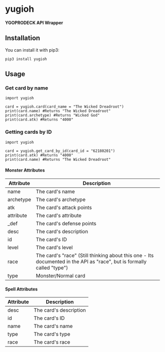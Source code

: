 # yugioh

**YGOPRODECK API Wrapper**

## Installation

You can install it with pip3:

    pip3 install yugioh

## Usage

### Get card by name

```python3
import yugioh
    
card = yugioh.card(card_name = "The Wicked Dreadroot")
print(card.name) #Returns "The Wicked Dreadroot"
print(card.archetype) #Returns "Wicked God"
print(card.atk) #Returns "4000"
```

### Getting cards by ID

```python3
import yugioh
    
card = yugioh.get_card_by_id(card_id = "62180201")
print(card.atk) #Returns "4000"
print(card.name) #Returns "The Wicked Dreadroot"
```

#### Monster Attributes

Attribute | Description
------------ | -------------
name | The card's name
archetype | The card's archetype
atk | The card's attack points
attribute | The card's attribute
_def | The card's defense points
desc | The card's description
id | The card's ID
level | The card's level
race | The card's "race" (Still thinking about this one - Its documented in the API as "race", but is formally called "type")
type | Monster/Normal card

#### Spell Attributes

Attribute | Description
------------ | -------------
desc | The card's description
id | The card's ID
name | The card's name
type | The card's type
race | The card's race

<!--
# Command Line Tool

The package also comes with a command line tool. Using it is simple.

Arguments: `-m` (monster), `-s` (spell), `-t` (trap)

Example for a monster card:

    yugioh -m "The Wicked Dreadroot"

Example for a spell card:

    yugioh -s "Fusion Substitute"

Example for a trap card:

    yugioh -t "Magic Cylinder"
-->
